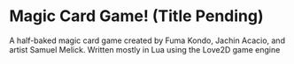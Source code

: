 # Magic Card Game! (Title Pending)
A half-baked magic card game created by Fuma Kondo, Jachin Acacio, and artist Samuel Melick.
Written mostly in Lua using the Love2D game engine
